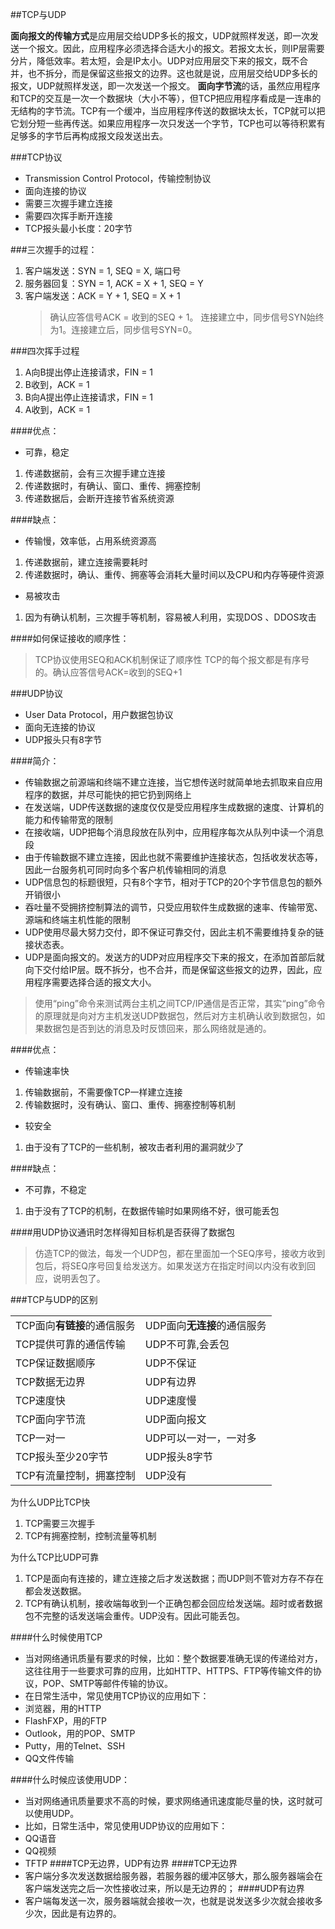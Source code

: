 ##TCP与UDP

**面向报文的传输方式**是应用层交给UDP多长的报文，UDP就照样发送，即一次发送一个报文。因此，应用程序必须选择合适大小的报文。若报文太长，则IP层需要分片，降低效率。若太短，会是IP太小。UDP对应用层交下来的报文，既不合并，也不拆分，而是保留这些报文的边界。这也就是说，应用层交给UDP多长的报文，UDP就照样发送，即一次发送一个报文。
**面向字节流**的话，虽然应用程序和TCP的交互是一次一个数据块（大小不等），但TCP把应用程序看成是一连串的无结构的字节流。TCP有一个缓冲，当应用程序传送的数据块太长，TCP就可以把它划分短一些再传送。如果应用程序一次只发送一个字节，TCP也可以等待积累有足够多的字节后再构成报文段发送出去。

###TCP协议

 - Transmission Control Protocol，传输控制协议
 - 面向连接的协议
 - 需要三次握手建立连接
 - 需要四次挥手断开连接
 - TCP报头最小长度：20字节

###三次握手的过程：

 1. 客户端发送：SYN = 1, SEQ = X, 端口号
 2. 服务器回复：SYN = 1, ACK = X + 1, SEQ = Y
 3. 客户端发送：ACK = Y + 1, SEQ = X + 1
    >确认应答信号ACK = 收到的SEQ + 1。
    >连接建立中，同步信号SYN始终为1。连接建立后，同步信号SYN=0。

###四次挥手过程

 1. A向B提出停止连接请求，FIN = 1
 2. B收到，ACK = 1
 3. B向A提出停止连接请求，FIN = 1
 4. A收到，ACK = 1

 ####优点：
 - 可靠，稳定
 1. 传递数据前，会有三次握手建立连接
 2. 传递数据时，有确认、窗口、重传、拥塞控制
 3. 传递数据后，会断开连接节省系统资源

####缺点：
 - 传输慢，效率低，占用系统资源高
 1. 传递数据前，建立连接需要耗时
 2. 传递数据时，确认、重传、拥塞等会消耗大量时间以及CPU和内存等硬件资源
 
 - 易被攻击
 1. 因为有确认机制，三次握手等机制，容易被人利用，实现DOS 、DDOS攻击

####如何保证接收的顺序性：
>TCP协议使用SEQ和ACK机制保证了顺序性
>TCP的每个报文都是有序号的。确认应答信号ACK=收到的SEQ+1

###UDP协议
 - User Data Protocol，用户数据包协议
 - 面向无连接的协议
 - UDP报头只有8字节

####简介：
 - 传输数据之前源端和终端不建立连接，当它想传送时就简单地去抓取来自应用程序的数据，并尽可能快的把它扔到网络上
 - 在发送端，UDP传送数据的速度仅仅是受应用程序生成数据的速度、计算机的能力和传输带宽的限制
 - 在接收端，UDP把每个消息段放在队列中，应用程序每次从队列中读一个消息段
 - 由于传输数据不建立连接，因此也就不需要维护连接状态，包括收发状态等，因此一台服务机可同时向多个客户机传输相同的消息
 - UDP信息包的标题很短，只有8个字节，相对于TCP的20个字节信息包的额外开销很小
 - 吞吐量不受拥挤控制算法的调节，只受应用软件生成数据的速率、传输带宽、源端和终端主机性能的限制
 - UDP使用尽最大努力交付，即不保证可靠交付，因此主机不需要维持复杂的链接状态表。
 - UDP是面向报文的。发送方的UDP对应用程序交下来的报文，在添加首部后就向下交付给IP层。既不拆分，也不合并，而是保留这些报文的边界，因此，应用程序需要选择合适的报文大小。

> 使用“ping”命令来测试两台主机之间TCP/IP通信是否正常，其实“ping”命令的原理就是向对方主机发送UDP数据包，然后对方主机确认收到数据包，如果数据包是否到达的消息及时反馈回来，那么网络就是通的。

####优点：
 - 传输速率快
 1. 传输数据前，不需要像TCP一样建立连接
 2. 传输数据时，没有确认、窗口、重传、拥塞控制等机制
 
 - 较安全
 1. 由于没有了TCP的一些机制，被攻击者利用的漏洞就少了
 
####缺点：
 - 不可靠，不稳定
 1. 由于没有了TCP的机制，在数据传输时如果网络不好，很可能丢包

####用UDP协议通讯时怎样得知目标机是否获得了数据包
>仿造TCP的做法，每发一个UDP包，都在里面加一个SEQ序号，接收方收到包后，将SEQ序号回复给发送方。如果发送方在指定时间以内没有收到回应，说明丢包了。

###TCP与UDP的区别
    <table class="table table-bordered table-striped table-condensed">
        <tr>
            <td>TCP面向<strong>有链接</strong>的通信服务</td>
            <td>UDP面向<strong>无连接</strong>的通信服务</td>
        </tr>
        <tr>
            <td>TCP提供可靠的通信传输</td>
            <td>UDP不可靠,会丢包</td>
        </tr>
        <tr>
            <td>TCP保证数据顺序</td>
            <td>UDP不保证</td>
        </tr>
        <tr>
            <td>TCP数据无边界</td>
            <td>UDP有边界</td>
        </tr>
        <tr>
            <td>TCP速度快</td>
            <td>UDP速度慢</td>
        </tr>
        <tr>
            <td>TCP面向字节流</td>
            <td>UDP面向报文</td>
        </tr>
        <tr>
            <td>TCP一对一</td>
            <td>UDP可以一对一，一对多</td>
        </tr>
        <tr>
            <td>TCP报头至少20字节</td>
            <td>UDP报头8字节</td>
        </tr>
        <tr>
            <td>TCP有流量控制，拥塞控制</td>
            <td>UDP没有</td>
        </tr>
    </table>

为什么UDP比TCP快
 1. TCP需要三次握手
 2. TCP有拥塞控制，控制流量等机制

为什么TCP比UDP可靠
 1. TCP是面向有连接的，建立连接之后才发送数据；而UDP则不管对方存不存在都会发送数据。
 2. TCP有确认机制，接收端每收到一个正确包都会回应给发送端。超时或者数据包不完整的话发送端会重传。UDP没有。因此可能丢包。

####什么时候使用TCP
 - 当对网络通讯质量有要求的时候，比如：整个数据要准确无误的传递给对方，这往往用于一些要求可靠的应用，比如HTTP、HTTPS、FTP等传输文件的协议，POP、SMTP等邮件传输的协议。
 - 在日常生活中，常见使用TCP协议的应用如下：
 - 浏览器，用的HTTP
 - FlashFXP，用的FTP
 - Outlook，用的POP、SMTP
 - Putty，用的Telnet、SSH
 - QQ文件传输

####什么时候应该使用UDP：
 - 当对网络通讯质量要求不高的时候，要求网络通讯速度能尽量的快，这时就可以使用UDP。
 - 比如，日常生活中，常见使用UDP协议的应用如下：
 - QQ语音
 - QQ视频
 - TFTP
####TCP无边界，UDP有边界
####TCP无边界
 - 客户端分多次发送数据给服务器，若服务器的缓冲区够大，那么服务器端会在客户端发送完之后一次性接收过来，所以是无边界的；
####UDP有边界
 - 客户端每发送一次，服务器端就会接收一次，也就是说发送多少次就会接收多少次，因此是有边界的。

